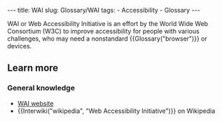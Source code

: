 --- title: WAI slug: Glossary/WAI tags: - Accessibility - Glossary ---

WAI or Web Accessibility Initiative is an effort by the World Wide Web Consortium (W3C) to improve accessibility for people with various challenges, who may need a nonstandard {{Glossary("browser")}} or devices.

Learn more
----------

### General knowledge

-   [WAI website](https://www.w3.org/WAI/)
-   {{Interwiki("wikipedia", "Web Accessibility Initiative")}} on Wikipedia
